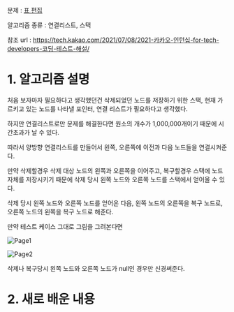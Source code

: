 문제 : [표 편집](https://programmers.co.kr/learn/courses/30/lessons/81303)

알고리즘 종류 : 연결리스트, 스택

참조 url : https://tech.kakao.com/2021/07/08/2021-카카오-인턴십-for-tech-developers-코딩-테스트-해설/

# 1. 알고리즘 설명

처음 보자마자 필요하다고 생각했던건 삭제되었던 노드를 저장하기 위한 스택, 현재 가르키고 있는 노드를 나타낼 포인터, 연결 리스트가 필요하다고 생각했다.

하지만 연결리스트로만 문제를 해결한다면 원소의 개수가 1,000,000개이기 때문에 시간초과가 날 수 있다.

따라서 양방향 연결리스트를 만들어서 왼쪽, 오른쪽에 이전과 다음 노드들을 연결시켜준다.

만약 삭제할경우 삭제 대상 노드의 왼쪽과 오른쪽을 이어주고, 복구할경우 스택에 노드 자체를 저장시키기 때문에 삭제 당시 왼쪽 노드와 오른쪽 노드를 스택에서 얻어올 수 있다.

삭제 당시 왼쪽 노드와 오른쪽 노드를 얻어온 다음, 왼쪽 노드의 오른쪽을 복구 노드로, 오른쪽 노드의 왼쪽을 복구 노드로 해준다.

만약 테스트 케이스 그대로 그림을 그려본다면

![Page1](https://user-images.githubusercontent.com/24482602/173230280-cf0ad221-7cfa-42a8-9720-7e5f7550eca7.png)

![Page2](https://user-images.githubusercontent.com/24482602/173230286-f41df7c8-9ab3-44f4-af64-6d07ffcd6fd2.png)

삭제나 복구당시 왼쪽 노드와 오른쪽 노드가 null인 경우만 신경써준다.

# 2. 새로 배운 내용
